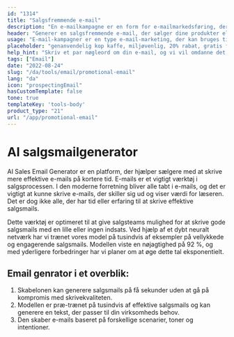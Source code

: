 ```yaml
---
id: "1314"
title: "Salgsfremmende e-mail"
description: "En e-mailkampagne er en form for e-mailmarkedsføring, der bruges til at promovere produkter eller tjenester. E-mailkampagner sendes ofte til en liste af abonnenter, og de kan bruges til at promovere salg, begivenheder eller nye produkter. E-mailkampagner kan også bruges til at opbygge relationer med kunder eller til at skabe loyalitet."
header: "Generer en salgsfremmende e-mail, der sælger dine produkter eller tjenester."
usage: "E-mail-kampagner er en type e-mail-marketing, der kan bruges til at fremme salg, begivenheder eller nye produkter. Følgende generator kan hjælpe dig med at designe og brainstorme en salgsfremmende e-mail, der er tæt på dit brand."
placeholder: "genanvendelig kop kaffe, miljøvenlig, 20% rabat, gratis forsendelse"
help_hint: "Skriv et par nøgleord om din e-mail, og vi vil omdanne det til en kampagnebesked."
tags: ["Email"]
date: "2022-08-24"
slug: "/da/tools/email/promotional-email"
lang: "da"
icon: "prospectingEmail"
hasCustomTemplate: false
tone: true
templateKey: 'tools-body'
product_type: "21"
url: "/app/promotional-email"
---
```


# AI salgsmailgenerator

AI Sales Email Generator er en platform, der hjælper sælgere med at skrive mere effektive e-mails på kortere tid. E-mails er et vigtigt værktøj i salgsprocessen. I den moderne forretning bliver alle tabt i e-mails, og det er vigtigt at kunne skrive e-mails, der skiller sig ud og viser værdi for læseren. Det er dog ikke alle, der har tid eller erfaring til at skrive effektive salgsmails.

Dette værktøj er optimeret til at give salgsteams mulighed for at skrive gode salgsmails med en lille eller ingen indsats. Ved hjælp af et dybt neuralt netværk har vi trænet vores model på tusindvis af eksempler på vellykkede og engagerende salgsmails. Modellen viste en nøjagtighed på 92 %, og med yderligere forbedringer har vi planer om at øge dette tal eksponentielt.

## Email genrator i et overblik:

1. Skabelonen kan generere salgsmails på få sekunder uden at gå på kompromis med skrivekvaliteten.
2. Modellen er præ-trænet på tusindvis af effektive salgsmails og kan generere en tekst, der passer til din virksomheds behov. 
3. Den skaber e-mails baseret på forskellige scenarier, toner og intentioner.